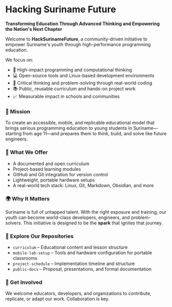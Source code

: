 # Hacking Suriname Future

**Transforming Education Through Advanced Thinking and Empowering the Nation's Next Chapter**

Welcome to **HackSurinameFuture**, a community-driven initiative to empower Suriname's youth through high-performance programming education.

We focus on:

- 🚀 High-impact programming and computational thinking
- 💻 Open-source tools and Linux-based development environments
- 🧠 Critical thinking and problem-solving through real-world coding
- 📚 Public, reusable curriculum and hands-on project work
- 📈 Measurable impact in schools and communities

### 🎯 Mission
To create an accessible, mobile, and replicable educational model that brings serious programming education to young students in Suriname—starting from age 11—and prepares them to think, build, and solve like future engineers.

### 🧰 What We Offer
- A documented and open curriculum
- Project-based learning modules
- GitHub and Git integration for version control
- Lightweight, portable hardware setups
- A real-world tech stack: Linux, Git, Markdown, Obsidian, and more

### 🌍 Why It Matters
Suriname is full of untapped talent. With the right exposure and training, our youth can become world-class developers, engineers, and problem-solvers. This initiative is designed to be the **spark** that ignites that journey.

### 📂 Explore Our Repositories
- `curriculum` – Educational content and lesson structure
- `mobile-lab-setup` – Tools and hardware configuration for portable classrooms
- `project-schedule` – Implementation timeline and structure
- `public-docs` – Proposal, presentations, and formal documentation

### 🤝 Get Involved
We welcome educators, developers, and organizations to contribute, replicate, or adapt our work. Collaboration is key.
